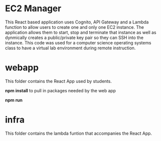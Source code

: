 # EC2 Manager
This React based application uses Cognito, API Gateway and a Lambda function to allow users to create one and only one EC2 instance. The application allows them to start, stop and terminate that instance as well as dynmically creates a public/private key pair so they can SSH into the instance.  This code was used for a computer science operating systems class to have a virtual lab environment during remote instruction.

# webapp
This folder contains the React App used by students.  

**npm install** to pull in packages needed by the web app

**npm run**

# infra
This folder contains the lambda funtion that accompanies the React App.
